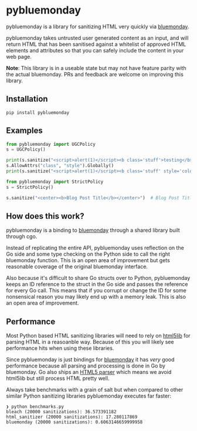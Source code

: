# pybluemonday

pybluemonday is a library for sanitizing HTML very quickly via [bluemonday](https://github.com/microcosm-cc/bluemonday).

pybluemonday takes untrusted user generated content as an input, and will return HTML that has been sanitised against a whitelist of approved HTML elements and attributes so that you can safely include the content in your web page.

**Note**: This library is in a useable state but may not have feature parity with the actual bluemonday. PRs and feedback are welcome on improving this library.

## Installation

```
pip install pybluemonday
```

## Examples

```python
from pybluemonday import UGCPolicy
s = UGCPolicy()

print(s.sanitize("<script>alert(1)</script><b class='stuff'>testing</b>"))  # <b>testing</b>
s.AllowAttrs("class", "style").Globally()
print(s.sanitize("<script>alert(1)</script><b class='stuff' style='color: red;'>testing</b>")  # <b class="stuff" style="color: red;">testing</b>
```

```python
from pybluemonday import StrictPolicy
s = StrictPolicy()

s.sanitize("<center><b>Blog Post Title</b></center>")  # Blog Post Title
```

## How does this work?

pybluemonday is a binding to [bluemonday](https://github.com/microcosm-cc/bluemonday) through a shared library built through cgo.

Instead of replicating the entire API, pybluemonday uses reflection on the Go side and some type checking on the Python side to call the right bluemonday function. This is an open area of improvement but gets reasonable coverage of the original bluemonday interface.

Also because it's difficult to share Go structs over to Python, pybluemonday keeps an ID reference to the struct in the Go side and passes the reference for every Go call. This means that if you corrupt or change the ID for some nonsensical reason you may likely end up with a memory leak. This is also an open area of improvement.

## Performance

Most Python based HTML sanitizing libraries will need to rely on [html5lib](https://html5lib.readthedocs.io/en/latest/) for parsing HTML in a reasoanble way. Because of this you will likely see performance hits when using these libraries.

Since pybluemonday is just bindings for [bluemonday](https://github.com/microcosm-cc/bluemonday) it has *very* good performance because all parsing and processing is done in Go by bluemonday. Go also ships an [HTML5 parser](https://godoc.org/golang.org/x/net/html) which means we avoid html5lib but still process HTML pretty well.

Always take benchmarks with a grain of salt but when compared to other similar Python sanitizing libraries pybluemonday executes far faster:

```
❯ python benchmarks.py
bleach (20000 sanitizations): 36.573391182
html_sanitizer (20000 sanitizations): 17.280117869
bluemonday (20000 sanitizations): 0.6063146659999958
```